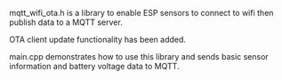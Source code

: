 mqtt_wifi_ota.h is a library to enable ESP sensors to connect to wifi then publish data to a MQTT server.

OTA client update functionality has been added.

main.cpp demonstrates how to use this library and sends basic sensor information and battery voltage data to MQTT.
